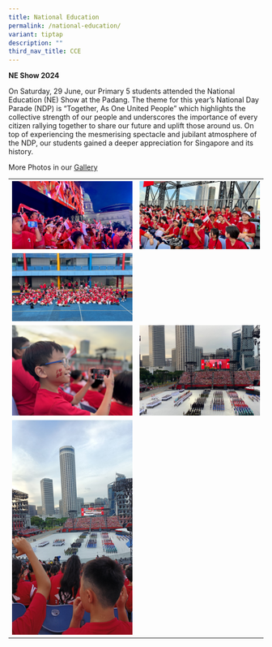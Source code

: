 ```yaml
---
title: National Education
permalink: /national-education/
variant: tiptap
description: ""
third_nav_title: CCE
---
```

<p><strong>NE Show 2024</strong>
</p>
<p>On Saturday, 29 June, our Primary 5 students attended the National Education
(NE) Show at the Padang. The theme for this year’s National Day Parade
(NDP) is “Together, As One United People” which highlights the collective
strength of our people and underscores the importance of every citizen
rallying together to share our future and uplift those around us. On top
of experiencing the mesmerising spectacle and jubilant atmosphere of the
NDP, our students gained a deeper appreciation for Singapore and its history.</p>
<p></p>
<p>More Photos in our <a href="https://www.townsvillepri.moe.edu.sg/our-pride/gallery/" rel="noopener noreferrer nofollow" target="_blank">Gallery</a>
</p>
<table style="minWidth: 50px">
<colgroup>
<col>
<col>
</colgroup>
<tbody>
<tr>
<th rowspan="1" colspan="1">
<div class="isomer-image-wrapper">
<img style="width: 100%" height="auto" width="100%" alt="" src="/images/CCE/NE Show/IMG_E1561.jpg">
</div>
</th>
<th rowspan="1" colspan="1">
<div class="isomer-image-wrapper">
<img style="width: 100%" height="auto" width="100%" alt="" src="/images/CCE/NE Show/IMG_E1495.jpg">
</div>
</th>
</tr>
<tr>
<td rowspan="1" colspan="1">
<div class="isomer-image-wrapper">
<img style="width: 100%" height="auto" width="100%" alt="" src="/images/CCE/NE Show/IMG_E1478.jpg">
</div>
</td>
<td rowspan="1" colspan="1">
<div class="isomer-image-wrapper">
<img style="width: 100%" height="auto" width="100%" alt="" src="/images/CCE/NE Show/IMG_E1510.jpg">
</div>
</td>
</tr>
<tr>
<td rowspan="1" colspan="1">
<div class="isomer-image-wrapper">
<img style="width: 100%" height="auto" width="100%" alt="" src="/images/CCE/NE Show/IMG_E1501.jpg">
</div>
</td>
<td rowspan="1" colspan="1">
<div class="isomer-image-wrapper">
<img style="width: 100%" height="auto" width="100%" alt="" src="/images/CCE/NE Show/WhatsApp_Image_2024_07_02_at_8_44_28_PM.jpg">
</div>
</td>
</tr>
<tr>
<td rowspan="1" colspan="1">
<div class="isomer-image-wrapper">
<img style="width: 100%" height="auto" width="100%" alt="" src="/images/CCE/NE Show/IMG_20240629_WA0027.jpg">
</div>
</td>
<td rowspan="1" colspan="1">
<p></p>
</td>
</tr>
</tbody>
</table>
<p></p>